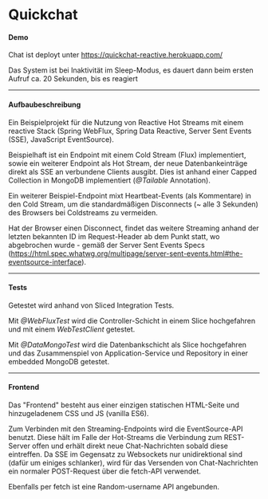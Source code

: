 # Quickchat

#### Demo
Chat ist deployt unter https://quickchat-reactive.herokuapp.com/ 

Das System ist bei Inaktivität im Sleep-Modus, es dauert dann beim ersten Aufruf ca. 20 Sekunden, bis es reagiert

___

#### Aufbaubeschreibung
Ein Beispielprojekt für die Nutzung von Reactive Hot Streams mit einem reactive Stack (Spring WebFlux, Spring Data Reactive, Server Sent Events (SSE), JavaScript EventSource).

Beispielhaft ist ein Endpoint mit einem Cold Stream (Flux) implementiert, sowie ein weiterer Endpoint als Hot Stream, der neue Datenbankeinträge direkt als SSE an verbundene Clients ausgibt. Dies ist anhand einer Capped Collection in MongoDB implementiert (_@Tailable_ Annotation).

Ein weiterer Beispiel-Endpoint mixt Heartbeat-Events (als Kommentare) in den Cold Stream, um die standardmäßigen Disconnects (~ alle 3 Sekunden) des Browsers bei Coldstreams zu vermeiden.

Hat der Browser einen Disconnect, findet das weitere Streaming anhand der letzten bekannten ID im Request-Header ab dem Punkt statt, wo abgebrochen wurde - gemäß der Server Sent Events Specs (https://html.spec.whatwg.org/multipage/server-sent-events.html#the-eventsource-interface).

___

#### Tests
Getestet wird anhand von Sliced Integration Tests. 

Mit _@WebFluxTest_ wird die Controller-Schicht in einem Slice hochgefahren und mit einem _WebTestClient_ getestet.
 
Mit _@DataMongoTest_ wird die Datenbankschicht als Slice hochgefahren und das Zusammenspiel von Application-Service und Repository in einer embedded MongoDB getestet.

___

#### Frontend
Das "Frontend" besteht aus einer einzigen statischen HTML-Seite und hinzugeladenem CSS und JS (vanilla ES6).

Zum Verbinden mit den Streaming-Endpoints wird die EventSource-API benutzt. Diese hält im Falle der Hot-Streams die Verbindung zum REST-Server offen und erhält direkt neue Chat-Nachrichten sobald diese eintreffen.
Da SSE im Gegensatz zu Websockets nur unidirektional sind (dafür um einiges schlanker), wird für das Versenden von Chat-Nachrichten ein normaler POST-Request über die fetch-API verwendet. 

Ebenfalls per fetch ist eine Random-username API angebunden.  

